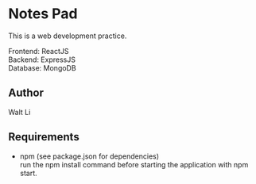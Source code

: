 # Notes Pad
This is a web development practice.

Frontend: ReactJS  
Backend: ExpressJS  
Database: MongoDB

## Author
Walt Li

## Requirements
- npm (see package.json for dependencies)\
run the npm install command before starting the application with npm start.